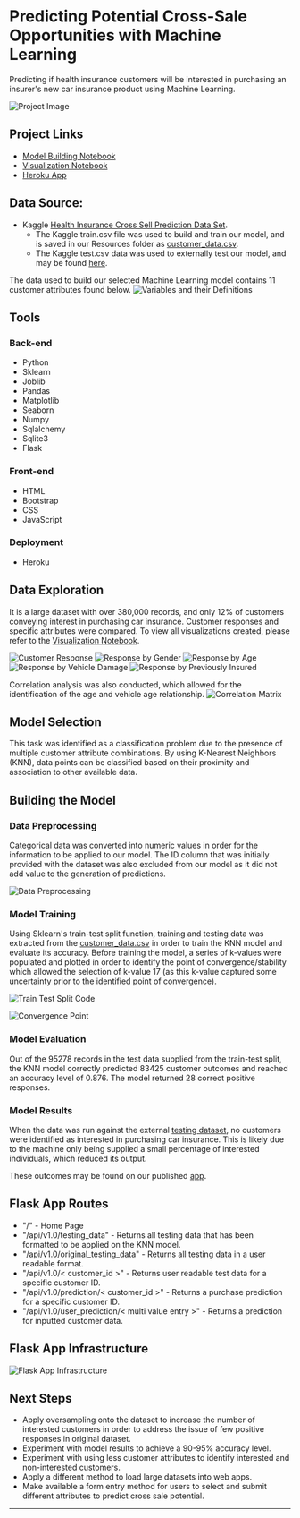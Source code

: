 # Predicting Potential Cross-Sale Opportunities with Machine Learning
Predicting if health insurance customers will be interested in purchasing an insurer's new car insurance product using Machine Learning.

![Project Image](images/coins_resized.jpg)

## Project Links
* [Model Building Notebook](ml_model_build.ipynb)
* [Visualization Notebook](eda_viz.ipynb)
* [Heroku App](https://cross-sale-predictions.herokuapp.com/)


## Data Source:
* Kaggle [Health Insurance Cross Sell Prediction Data Set](https://www.kaggle.com/anmolkumar/health-insurance-cross-sell-prediction?select=train.csv). 
    * The Kaggle train.csv file was used to build and train our model, and is saved in our Resources folder as [customer_data.csv](resources/customer_data.csv).
    * The Kaggle test.csv data was used to externally test our model, and may be found [here](resources/test.csv).
    
The data used to build our selected Machine Learning model contains 11 customer attributes found below.
![Variables and their Definitions](images/variable_definitions.PNG)


## Tools
### Back-end
* Python 
* Sklearn
* Joblib
* Pandas
* Matplotlib
* Seaborn
* Numpy
* Sqlalchemy
* Sqlite3
* Flask

### Front-end
* HTML
* Bootstrap
* CSS
* JavaScript

### Deployment
* Heroku


## Data Exploration
It is a large dataset with over 380,000 records, and only 12% of customers conveying interest in purchasing car insurance. Customer responses and specific attributes were compared.
To view all visualizations created, please refer to the [Visualization Notebook](eda_viz.ipynb).

![Customer Response](images/response_bar.png)
![Response by Gender](images/gender_bar.png)
![Response by Age](images/age_stackedbar.png)
![Response by Vehicle Damage](images/vehicle_damage_bar.png)
![Response by Previously Insured](images/previously_insured_bar.png)

Correlation analysis was also conducted, which allowed for the identification of the age and vehicle age relationship.
![Correlation Matrix](images/corr_matrix.png)


## Model Selection
This task was identified as a classification problem due to the presence of multiple customer attribute combinations.
By using K-Nearest Neighbors (KNN), data points can be classified based on their proximity and association to other available data.


## Building the Model
### Data Preprocessing
Categorical data was converted into numeric values in order for the information to be applied to our model.
The ID column that was initially provided with the dataset was also excluded from our model as it did not add value to the generation of predictions.

![Data Preprocessing](images/preprocess.PNG)

### Model Training
Using Sklearn's train-test split function, training and testing data was extracted from the [customer_data.csv](resources/customer_data.csv) in order to train the KNN model and evaluate its accuracy.
Before training the model, a series of k-values were populated and plotted in order to identify the point of convergence/stability which allowed the selection of k-value 17 (as this k-value captured some uncertainty prior to the identified point of convergence). 

![Train Test Split Code](images/train_test_split.PNG)

![Convergence Point](images/convergence.PNG)

### Model Evaluation
Out of the 95278 records in the test data supplied from the train-test split, the KNN model correctly predicted 83425 customer outcomes and reached an accuracy level of 0.876.
The model returned 28 correct positive responses. 

### Model Results
When the data was run against the external [testing dataset](resources/test.csv), no customers were identified as interested in purchasing car insurance. This is likely due to the machine only being supplied a small percentage of interested individuals, which reduced its output.

These outcomes may be found on our published [app](https://cross-sale-predictions.herokuapp.com/).


## Flask App Routes
* "/" - Home Page
* "/api/v1.0/testing_data" - Returns all testing data that has been formatted to be applied on the KNN model.
* "/api/v1.0/original_testing_data" - Returns all testing data in a user readable format.
* "/api/v1.0/< customer_id >" - Returns user readable test data for a specific customer ID.
* "/api/v1.0/prediction/< customer_id >" - Returns a purchase prediction for a specific customer ID.
* "/api/v1.0/user_prediction/< multi value entry >" - Returns a prediction for inputted customer data.


## Flask App Infrastructure
![Flask App Infrastructure](images/infrastructure.PNG)


## Next Steps
* Apply oversampling onto the dataset to increase the number of interested customers in order to address the issue of few positive responses in original dataset.
* Experiment with model results to achieve a 90-95% accuracy level. 
* Experiment with using less customer attributes to identify interested and non-interested customers.
* Apply a different method to load large datasets into web apps.
* Make available a form entry method for users to select and submit different attributes to predict cross sale potential. 

----



